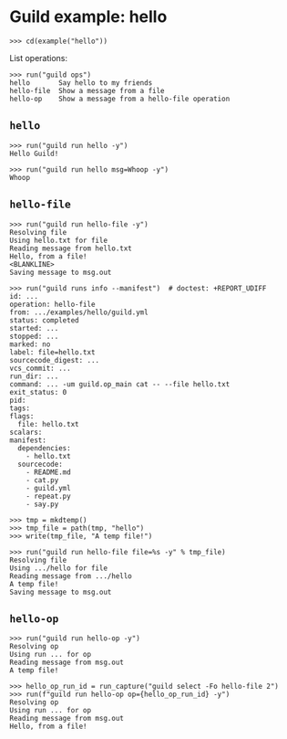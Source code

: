 # Guild example: hello

    >>> cd(example("hello"))

List operations:

    >>> run("guild ops")
    hello       Say hello to my friends
    hello-file  Show a message from a file
    hello-op    Show a message from a hello-file operation

## `hello`

    >>> run("guild run hello -y")
    Hello Guild!

    >>> run("guild run hello msg=Whoop -y")
    Whoop

## `hello-file`

    >>> run("guild run hello-file -y")
    Resolving file
    Using hello.txt for file
    Reading message from hello.txt
    Hello, from a file!
    <BLANKLINE>
    Saving message to msg.out

    >>> run("guild runs info --manifest")  # doctest: +REPORT_UDIFF
    id: ...
    operation: hello-file
    from: .../examples/hello/guild.yml
    status: completed
    started: ...
    stopped: ...
    marked: no
    label: file=hello.txt
    sourcecode_digest: ...
    vcs_commit: ...
    run_dir: ...
    command: ... -um guild.op_main cat -- --file hello.txt
    exit_status: 0
    pid:
    tags:
    flags:
      file: hello.txt
    scalars:
    manifest:
      dependencies:
        - hello.txt
      sourcecode:
        - README.md
        - cat.py
        - guild.yml
        - repeat.py
        - say.py

    >>> tmp = mkdtemp()
    >>> tmp_file = path(tmp, "hello")
    >>> write(tmp_file, "A temp file!")

    >>> run("guild run hello-file file=%s -y" % tmp_file)
    Resolving file
    Using .../hello for file
    Reading message from .../hello
    A temp file!
    Saving message to msg.out

## `hello-op`

    >>> run("guild run hello-op -y")
    Resolving op
    Using run ... for op
    Reading message from msg.out
    A temp file!

    >>> hello_op_run_id = run_capture("guild select -Fo hello-file 2")
    >>> run(f"guild run hello-op op={hello_op_run_id} -y")
    Resolving op
    Using run ... for op
    Reading message from msg.out
    Hello, from a file!
